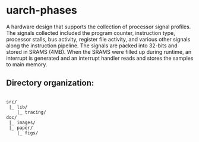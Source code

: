 # uarch-phases

A hardware design that supports the collection of processor signal profiles. The signals collected included the program counter, instruction type, processor stalls, bus activity, register file activity, and various other signals along the instruction pipeline. The signals are packed into 32-bits and stored in SRAMS (4MB). When the SRAMS were filled up during runtime, an interrupt is generated and an interrupt handler reads and stores the samples to main memory. 

## Directory organization:

```

src/
 |_ lib/
    |_ tracing/
doc/
 |_ images/
 |_ paper/
    |_ figs/

```


